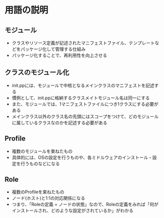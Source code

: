 # 用語の説明

## モジュール
* クラスやリソース定義が記述されたマニフェストファイル、テンプレートなどをパッケージ化して管理する仕組み
* パッケージ化することで、再利用性を向上させる

## クラスのモジュール化
* init.ppには、モジュールで中核となるメインクラスのマニフェストを記述する
* 慣例として、init.ppに格納するクラスメイトモジュール名は同一にする
* また、モジュールでは、1マニフェストファイルにつき1クラスにする必要がある
* メインクラス以外のクラス名の先頭にはスコープをつけて、どのモジュールに属しているクラスなのかを記述する必要がある

## Profile
* 複数のモジュールを束ねたもの
* 具体的には、OSの設定を行うものや、各ミドルウェアのインストール・設定を行うものなどになる

## Role
* 複数のProfileを束ねたもの
* ノード(ホスト)と1:1の対応関係になる
* つまり、「Roleの定義 = ノードの状態」なので、Roleの定義をみれば「何がインストールされ、どのような設定がされているか」がわかる


